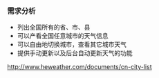 ### 需求分析  
- 列出全国所有的省、市、县
- 可以产看全国任意城市的天气信息
- 可以自由地切换城市，查看其它城市天气
- 提供手动更新以及后台自动更新天气的功能

http://www.heweather.com/documents/cn-city-list


